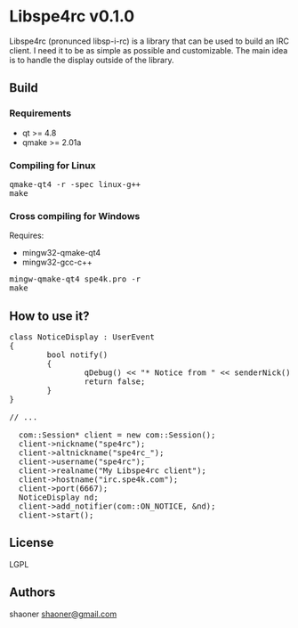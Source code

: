 Libspe4rc v0.1.0
=======

Libspe4rc (pronunced libsp-i-rc) is a library that can be used to build an IRC client.
I need it to be as simple as possible and customizable.
The main idea is to handle the display outside of the library.

## Build

### Requirements

* qt >= 4.8
* qmake >= 2.01a

### Compiling for Linux

<pre>
qmake-qt4 -r -spec linux-g++
make
</pre>

### Cross compiling for Windows

Requires:
* mingw32-qmake-qt4
* mingw32-gcc-c++

<pre>
mingw-qmake-qt4 spe4k.pro -r
make
</pre>

## How to use it?

<pre>
class NoticeDisplay : UserEvent
{
        bool notify()
        {
                qDebug() << "* Notice from " << senderNick() << ": " << message();
                return false;
        }
}

// ...

  com::Session* client = new com::Session();
  client->nickname("spe4rc");
  client->altnickname("spe4rc_");
  client->username("spe4rc");
  client->realname("My Libspe4rc client");
  client->hostname("irc.spe4k.com");
  client->port(6667);
  NoticeDisplay nd;
  client->add_notifier(com::ON_NOTICE, &nd);
  client->start();
</pre>

## License

LGPL

## Authors

shaoner <shaoner@gmail.com>
